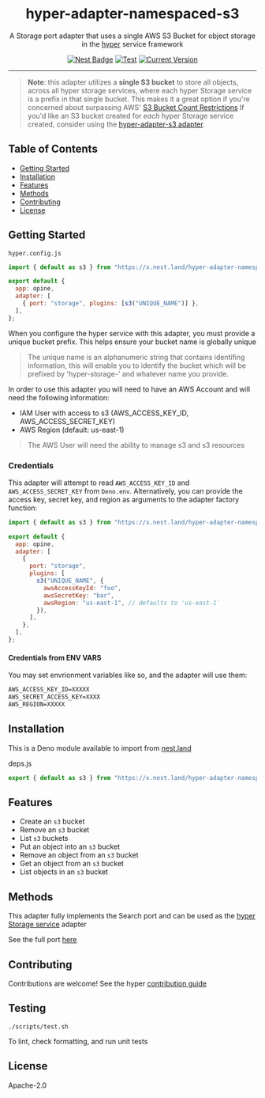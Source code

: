 <h1 align="center">hyper-adapter-namespaced-s3</h1>
<p align="center">A Storage port adapter that uses a single AWS S3 Bucket for object storage in the <a href="https://hyper.io/">hyper</a>  service framework</p>
</p>
<p align="center">
  <a href="https://nest.land/package/hyper-adapter-namespaced-s3"><img src="https://nest.land/badge.svg" alt="Nest Badge" /></a>
  <a href="https://github.com/hyper63/hyper-adapter-namespaced-s3/actions/workflows/test.yml"><img src="https://github.com/hyper63/hyper-adapter-namespaced-s3/actions/workflows/test.yml/badge.svg" alt="Test" /></a>
  <a href="https://github.com/hyper63/hyper-adapter-namespaced-s3/tags/"><img src="https://img.shields.io/github/tag/hyper63/hyper-adapter-namespaced-s3" alt="Current Version" /></a>
</p>

---

> **Note**: this adapter utilizes a **single S3 bucket** to store all objects,
> across all hyper storage services, where each hyper Storage service is a
> prefix in that single bucket. This makes it a great option if you're concerned
> about surpassing AWS'
> [S3 Bucket Count Restrictions](https://docs.aws.amazon.com/AmazonS3/latest/userguide/BucketRestrictions.html)
> If you'd like an S3 bucket created for _each_ hyper Storage service created,
> consider using the
> [hyper-adapter-s3 adapter](https://github.com/hyper63/hyper-adapter-s3).

## Table of Contents

- [Getting Started](#getting-started)
- [Installation](#installation)
- [Features](#features)
- [Methods](#methods)
- [Contributing](#contributing)
- [License](#license)

## Getting Started

`hyper.config.js`

```js
import { default as s3 } from "https://x.nest.land/hyper-adapter-namespaced-s3@0.0.3/mod.js";

export default {
  app: opine,
  adapter: [
    { port: "storage", plugins: [s3("UNIQUE_NAME")] },
  ],
};
```

When you configure the hyper service with this adapter, you must provide a
unique bucket prefix. This helps ensure your bucket name is globally unique

> The unique name is an alphanumeric string that contains identifing
> information, this will enable you to identify the bucket which will be
> prefixed by 'hyper-storage-' and whatever name you provide.

In order to use this adapter you will need to have an AWS Account and will need
the following information:

- IAM User with access to s3 (AWS_ACCESS_KEY_ID, AWS_ACCESS_SECRET_KEY)
- AWS Region (default: us-east-1)

> The AWS User will need the ability to manage s3 and s3 resources

### Credentials

This adapter will attempt to read `AWS_ACCESS_KEY_ID` and
`AWS_ACCESS_SECRET_KEY` from `Deno.env`. Alternatively, you can provide the
access key, secret key, and region as arguments to the adapter factory function:

```js
import { default as s3 } from "https://x.nest.land/hyper-adapter-namespaced-s3@0.0.3/mod.js";

export default {
  app: opine,
  adapter: [
    {
      port: "storage",
      plugins: [
        s3("UNIQUE_NAME", {
          awsAccessKeyId: "foo",
          awsSecretKey: "bar",
          awsRegion: "us-east-1", // defaults to 'us-east-1`
        }),
      ],
    },
  ],
};
```

#### Credentials from ENV VARS

You may set envrionment variables like so, and the adapter will use them:

```txt
AWS_ACCESS_KEY_ID=XXXXX
AWS_SECRET_ACCESS_KEY=XXXX
AWS_REGION=XXXXX
```

## Installation

This is a Deno module available to import from
[nest.land](https://nest.land/package/hyper-adapter-namespaced-s3)

deps.js

```js
export { default as s3 } from "https://x.nest.land/hyper-adapter-namespaced-s3@0.0.3/mod.js";
```

## Features

- Create an `s3` bucket
- Remove an `s3` bucket
- List `s3` buckets
- Put an object into an `s3` bucket
- Remove an object from an `s3` bucket
- Get an object from an `s3` bucket
- List objects in an `s3` bucket

## Methods

This adapter fully implements the Search port and can be used as the
[hyper Storage service](https://docs.hyper.io/storage-api) adapter

See the full port [here](https://nest.land/package/hyper-port-storage)

## Contributing

Contributions are welcome! See the hyper
[contribution guide](https://docs.hyper.io/contributing-to-hyper)

## Testing

```
./scripts/test.sh
```

To lint, check formatting, and run unit tests

## License

Apache-2.0
